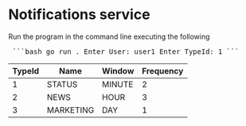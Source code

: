 <!-- BEGIN_TF_DOCS -->
# Notifications service

Run the program in the command line executing the following

<pre> ```bash go run . Enter User: user1 Enter TypeId: 1 ``` </pre>

| TypeId | Name      | Window | Frequency |
|--------|-----------|--------|-----------|
| 1      | STATUS    | MINUTE | 2         |
| 2      | NEWS      | HOUR   | 3         |
| 3      | MARKETING | DAY    | 1         |
